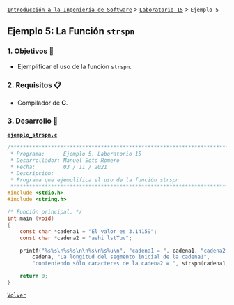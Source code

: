 [`Introducción a la Ingeniería de Software`](../../README.md) > [`Laboratorio 15`](../README.md) > `Ejemplo 5`

## Ejemplo 5: La Función `strspn`

### 1. Objetivos :dart:

- Ejemplificar el uso de la función `strspn`.

### 2. Requisitos :clipboard:

- Compilador de __C__.

### 3. Desarrollo :rocket:

**[`ejemplo_strspn.c`](codigos/ejemplo_strspn.c)**

```c
/*******************************************************************************
 * Programa:      Ejemplo 5, Laboratorio 15                                    *
 * Desarrollador: Manuel Soto Romero                                           *
 * Fecha:         03 / 11 / 2021                                               *
 * Descripción:                                                                *
 * Programa que ejemplifica el uso de la función strspn                        *
 ******************************************************************************/
#include <stdio.h>
#include <string.h>

/* Función principal. */
int main (void)
{
    const char *cadena1 = "El valor es 3.14159";
    const char *cadena2 = "aehi lstTuv";

    printf("%s%s\n%s%s\n\n%s\n%s%u\n", "cadena1 = ", cadena1, "cadena2 = ",
        cadena, "La longitud del segmento inicial de la cadena1",
        "conteniendo sólo caracteres de la cadena2 = ", strspn(cadena1,cadena2));

    return 0;
}
```

   
[`Volver`](../README.md)
